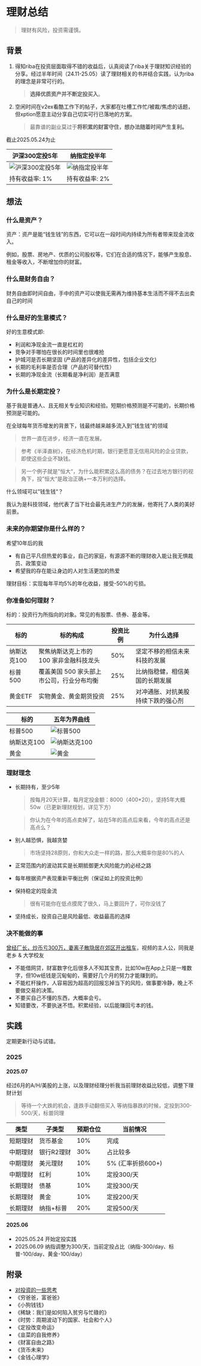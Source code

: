 # 理财总结

> 理财有风险，投资需谨慎。

## 背景

1. 得知riba在投资层面取得不错的收益后，认真阅读了riba关于理财知识经验的分享。经过半年时间（24.11-25.05）读了理财相关的书并结合实践，认为riba的理念是非常可行的。

    > **选择优质资产并不断定投买入**。

2. 空闲时间在v2ex看酷工作下的帖子，大家都在吐槽工作忙/被裁/焦虑的话题，但xption愿意主动分享自己切实可行已落地的方案。

    > 最靠谱的副业莫过于**将积累的财富守住，想办法随着时间产生复利。**

截止2025.05.24为止

| 沪深300定投5年 | 纳指定投半年 | 
| -- | -- |
| ![沪深300定投5年](./imgs/fixed_hs-300.png)| ![纳指定投半年](./imgs/fixed_nazhi-100.jpg) |
| 持有收益率: 1% | 持有收益率: 2% |


## 想法

### 什么是资产？

资产：资产是能“钱生钱”的东西，它可以在一段时间内持续为所有者带来现金流收入。

例如，股票、房地产、优质的公司股权等，它们在合适的情况下，能够产生股息、租金等收入，不断增加你的财富。

### 什么是财务自由？

财务自由即时间自由，手中的资产可以使我无需再为维持基本生活而不得不去出卖自己的时间


### 什么是好的生意模式？

好的生意模式即:

- 利润和净现金流一直是杠杠的
- 竞争对手哪怕在很长的时间里也很难抢
- 护城河是否长期坚固 (产品的差异化的差异性，包括企业文化)
- 长期的毛利率是否合理（产品的可替代性）
- 长期的净现金流（长期看是净利润）是否满意

### 为什么是长期定投？

基于我是普通人、且无相关专业知识和经验。短期价格预测是不可能的，长期价格预测是可能的。

在全球每年货币增发的背景下，钱最终越来越多流入到”钱生钱“的领域

> 世界一直在进步，经济一直在发展。

> 参考《半泽直树》，在经济危机时期，银行更愿意无信用风险的企业贷款，即使这些企业不缺钱。

> 另一个例子就是”恒大“，为什么能积累这么高的债务？在过去地方银行的视角下，投”恒大“是政治正确+一本万利的选择。

什么领域可以”钱生钱“？ 

我认为是科技领域，他代表了当下社会最先进生产力的发展，他寄托了人类的美好前景。

### 未来的你期望你是什么样的？

希望10年后的我

- 有自己平凡但热爱的事业，自己的家庭，有源源不断的理财收入能让我无惧裁员、政策变动
- 希望我的存在能让身边的人对生活更加的热爱

理财目标：实现每年平均5%的年化收益，接受-50%的亏损。

### 你准备如何理财？

标的：投资行为所指向的对象。常见的有股票、债券、基金等。

| 标的 | 标的构成 | 投资比例 | 为什么选择 | 
| -- | -- | -- | -- |
| 纳斯达克100 | 聚焦纳斯达克上市的 100 家非金融科技龙头 | 50% | 坚定不移的相信未来科技的发展 |
| 标普500 | 覆盖美国 500 家头部上市公司，行业分布均衡 | 25% |  比纳指稳健，相信美国的长期发展 |
| 黄金ETF | 实物黄金、黄金期货投资  | 25% | 对冲通胀、对抗美股持续下跌的强心剂 | 

| 标的 | 五年为界曲线 | 
| -- | -- |
| 标普500 | ![标普500](./imgs/bp-500.png) |
| 纳斯达克100 | ![纳斯达克100](./imgs/nsdq-100.png) |
| 黄金 | ![黄金](./imgs/gold.png) |


### 理财理念

- 长期持有，至少5年

    > 按每月20天计算，每月定投金额：8000（400*20），坚持5年大概50w（已更新理财规划，详见下方）

    > 你认为在今年的高点卖掉了，站在5年的高点后来看，今年的高点还是高点么？ 

- 别人越恐惧，我越贪婪

    > 市场坚持28原则，你和大众走一样的路，那么大概率你是80%的人

- 正常范围内的波动其实是长期抵御更大风险能力的必经之路
- 每年根据资产表现重新平衡比例（保证如上的投资比例）
- 保持稳定的现金流

    > 很有可能你在低点摸爬了很久，马上要回升了，可你没钱了

- 坚持成长，投资自己是风险最低、收益最高的选择

### 决不能做的事

[曾经厂长，炒币亏300万，妻离子散隐居在郊区开出租车](https://www.bilibili.com/video/BV1TqNyzeEnm)，视频的主人公，同我是老乡 & 大学校友

- 不能借网贷，财富数字化后很多人不知其宝贵，比如10w在App上只是一堆数字，但10w纸钱是沉甸甸的，需要好几个月的努力才能赚到的。
- 不能杠杆操作，人容易因为超高的回报忘掉当下的风险，做事要冷静，晚上不要做交易的决策。
- 不要买自己不懂的东西，大概率会亏。
- 知错要改，不要执迷不悟。积累经验，以后能赚回亏本的钱。


## 实践

定期更新行动与试错。

### 2025

#### 2025.07

经过6月的A/H/美股的上涨，以及理财经理分析我当前理财收益比较低，调整下理财计划

> 等待一个大跌的机会，逢跌手动翻倍买入
> 等纳指暴跌的时候，定投到300-500/天，标普同理

| 类型 | 子类型 | 预期仓位 | 当前情况 | 
| --   | --   | --      | --     |
| 短期理财 | 货币基金    | 10%  | 完成 | 
| 中期理财 | 银行R2理财  | 30% | 占比较多     | 
| 中期理财 | 美元理财    | 10% |  5% (汇率折损600+) |
| 中期理财 | 红利       | 10% | 定投300/天  |
| 长期理财 | 债基       | 10% | 定投300/天  | 
| 长期理财 | 黄金       | 10% | 定投200/天  |
| 长期理财 | 纳指+标普   | 20% | 定投500/天  |


#### 2025.06

- 2025.05.24 开始定投实践
- 2025.06.09 纳指调整为300/天，当前定投占比（纳指-300/day、标普-100/day、黄金-100/day）

## 附录

- [对投资的一些思考](https://blog.riba2534.cn/blog/2024/%E5%AF%B9%E6%8A%95%E8%B5%84%E7%9A%84%E4%B8%80%E4%BA%9B%E6%80%9D%E8%80%83/)
- 《穷爸爸，富爸爸》
- 《小狗钱钱》
- 《稀缺：我们是如何陷入贫穷与忙碌的》 
- 《时势：周期波动下的国家、社会和个人》
- 《定投改变命运》
- 《韭菜的自我修养》
- 《财富自由之路》
- 《货币未来》
- 《金钱心理学》